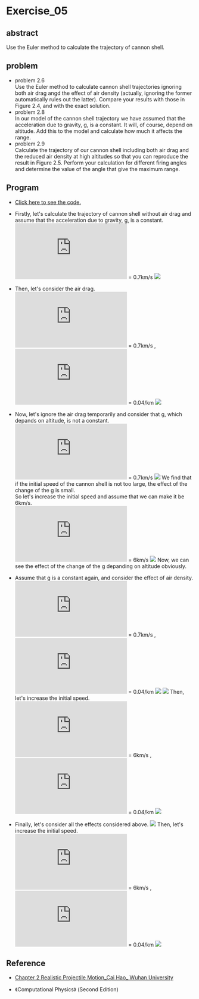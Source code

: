 # Exercise_05

## abstract
Use the Euler method to calculate the trajectory of cannon shell.

## problem
* problem 2.6<br>
Use the Euler method to calculate cannon shell trajectories ignoring both air drag angd the effect of air density (actually, ignoring the former automatically rules out the latter). Compare your results with those in Figure 2.4, and with the exact solution.
* problem 2.8<br>
In our model of the cannon shell trajectory we have assumed that the acceleration due to gravity, g, is a constant. It will, of course, depend on altitude. Add this to the model and calculate how much it affects the range.
* problem 2.9<br>
Calculate the trajectory of our cannon shell including both air drag and the reduced air density at high altitudes so that you can reproduce the result in Figure 2.5. Perform your calculation for different firing angles and determine the value of the angle that give the maximum range.

## Program
* [Click here to see the code.](https://github.com/whucyb/computational_physics_N2014301020067/blob/master/Exercise_05/Exercise_05.py)

* Firstly, let's calculate the trajectory of cannon shell without air drag and assume that the acceleration due to gravity, g, is a constant.<br>
![](http://latex.codecogs.com/gif.latex?v_%7Bo%7D) = 0.7km/s
![](https://github.com/whucyb/computational_physics_N2014301020067/blob/master/Exercise_05/1.png)

* Then, let's consider the air drag.<br>
![](http://latex.codecogs.com/gif.latex?v_%7Bo%7D) = 0.7km/s , ![](http://latex.codecogs.com/gif.latex?B_%7B2%7D/m) = 0.04/km
![](https://github.com/whucyb/computational_physics_N2014301020067/blob/master/Exercise_05/2.png)

* Now, let's ignore the air drag temporarily and consider that g, which depands on altitude, is not a constant.<br>
![](http://latex.codecogs.com/gif.latex?v_%7Bo%7D) = 0.7km/s
![](https://github.com/whucyb/computational_physics_N2014301020067/blob/master/Exercise_05/3.png)
We find that if the initial speed of the cannon shell is not too large, the effect of the change of the g is small.<br>
So let's increase the initial speed and assume that we can make it be 6km/s.<br>
![](http://latex.codecogs.com/gif.latex?v_%7Bo%7D) = 6km/s
![](https://github.com/whucyb/computational_physics_N2014301020067/blob/master/Exercise_05/4.png)
Now, we can see the effect of the change of the g depanding on altitude obviously.

*  Assume that g is a constant again, and consider the effect of air density.
![](http://latex.codecogs.com/gif.latex?v_%7Bo%7D) = 0.7km/s , ![](http://latex.codecogs.com/gif.latex?B_%7B2%7D/m) = 0.04/km
![](https://github.com/whucyb/computational_physics_N2014301020067/blob/master/Exercise_05/6.png)
![](https://github.com/whucyb/computational_physics_N2014301020067/blob/master/Exercise_05/7.png)
Then, let's increase the initial speed.<br>
![](http://latex.codecogs.com/gif.latex?v_%7Bo%7D) = 6km/s , ![](http://latex.codecogs.com/gif.latex?B_%7B2%7D/m) = 0.04/km
![](https://github.com/whucyb/computational_physics_N2014301020067/blob/master/Exercise_05/8.png)

* Finally, let's consider all the effects considered above. 
![](https://github.com/whucyb/computational_physics_N2014301020067/blob/master/Exercise_05/9.png)
Then, let's increase the initial speed.<br>
![](http://latex.codecogs.com/gif.latex?v_%7Bo%7D) = 6km/s , ![](http://latex.codecogs.com/gif.latex?B_%7B2%7D/m) = 0.04/km
![](https://github.com/whucyb/computational_physics_N2014301020067/blob/master/Exercise_05/10.png)

## Reference
* [Chapter 2 Realistic Projectile Motion_Cai Hao_
Wuhan University](https://www.evernote.com/shard/s140/sh/26f85380-ee6c-4b4b-b33f-6871804d91ff/fb8cc702cb0e8ed7fafb50b2de4596ca)

* 《Computational Physics》 (Second Edition)
